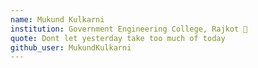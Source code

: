 ```yaml
---
name: Mukund Kulkarni 
institution: Government Engineering College, Rajkot 🚩 
quote: Dont let yesterday take too much of today 
github_user: MukundKulkarni
---
```

